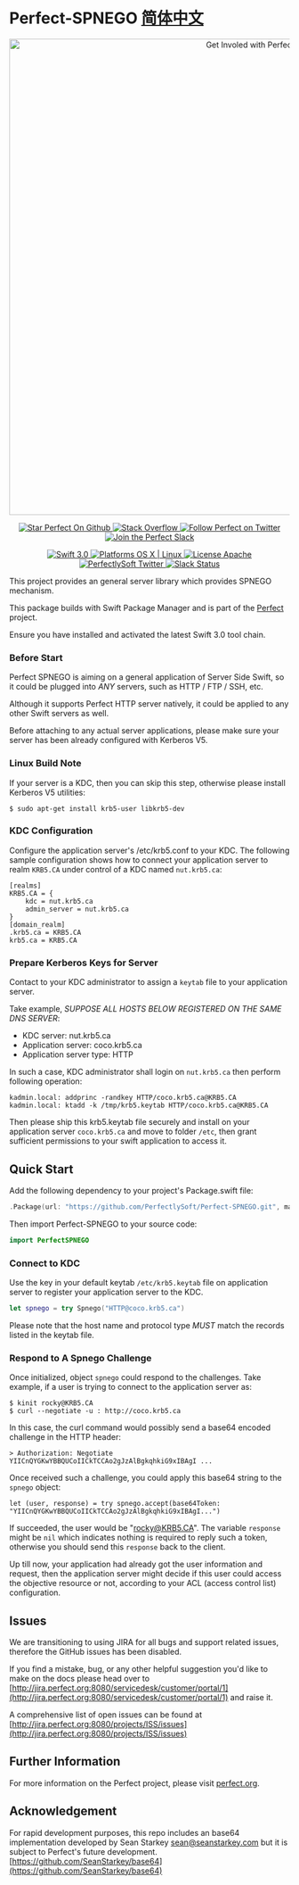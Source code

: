 # Perfect-SPNEGO [简体中文](README.zh_CN.md)

<p align="center">
    <a href="http://perfect.org/get-involved.html" target="_blank">
        <img src="http://perfect.org/assets/github/perfect_github_2_0_0.jpg" alt="Get Involed with Perfect!" width="854" />
    </a>
</p>

<p align="center">
    <a href="https://github.com/PerfectlySoft/Perfect" target="_blank">
        <img src="http://www.perfect.org/github/Perfect_GH_button_1_Star.jpg" alt="Star Perfect On Github" />
    </a>  
    <a href="http://stackoverflow.com/questions/tagged/perfect" target="_blank">
        <img src="http://www.perfect.org/github/perfect_gh_button_2_SO.jpg" alt="Stack Overflow" />
    </a>  
    <a href="https://twitter.com/perfectlysoft" target="_blank">
        <img src="http://www.perfect.org/github/Perfect_GH_button_3_twit.jpg" alt="Follow Perfect on Twitter" />
    </a>  
    <a href="http://perfect.ly" target="_blank">
        <img src="http://www.perfect.org/github/Perfect_GH_button_4_slack.jpg" alt="Join the Perfect Slack" />
    </a>
</p>

<p align="center">
    <a href="https://developer.apple.com/swift/" target="_blank">
        <img src="https://img.shields.io/badge/Swift-3.0-orange.svg?style=flat" alt="Swift 3.0">
    </a>
    <a href="https://developer.apple.com/swift/" target="_blank">
        <img src="https://img.shields.io/badge/Platforms-OS%20X%20%7C%20Linux%20-lightgray.svg?style=flat" alt="Platforms OS X | Linux">
    </a>
    <a href="http://perfect.org/licensing.html" target="_blank">
        <img src="https://img.shields.io/badge/License-Apache-lightgrey.svg?style=flat" alt="License Apache">
    </a>
    <a href="http://twitter.com/PerfectlySoft" target="_blank">
        <img src="https://img.shields.io/badge/Twitter-@PerfectlySoft-blue.svg?style=flat" alt="PerfectlySoft Twitter">
    </a>
    <a href="http://perfect.ly" target="_blank">
        <img src="http://perfect.ly/badge.svg" alt="Slack Status">
    </a>
</p>

This project provides an general server library which provides SPNEGO mechanism.

This package builds with Swift Package Manager and is part of the [Perfect](https://github.com/PerfectlySoft/Perfect) project.

Ensure you have installed and activated the latest Swift 3.0 tool chain.

### Before Start

Perfect SPNEGO is aiming on a general application of Server Side Swift, so it could be plugged into *ANY* servers, such as HTTP / FTP / SSH, etc.

Although it supports Perfect HTTP server natively, it could be applied to any other Swift servers as well.

Before attaching to any actual server applications, please make sure your server has been already configured with Kerberos V5.

### Linux Build Note

If your server is a KDC, then you can skip this step, otherwise please install Kerberos V5 utilities:

```
$ sudo apt-get install krb5-user libkrb5-dev
```

### KDC Configuration

Configure the application server's /etc/krb5.conf to your KDC. The following sample configuration shows how to connect your application server to realm `KRB5.CA` under control of a KDC named `nut.krb5.ca`:

```
[realms]
KRB5.CA = {
	kdc = nut.krb5.ca
	admin_server = nut.krb5.ca
}
[domain_realm]
.krb5.ca = KRB5.CA
krb5.ca = KRB5.CA
```

### Prepare Kerberos Keys for Server
Contact to your KDC administrator to assign a `keytab` file to your application server.

Take example, *SUPPOSE ALL HOSTS BELOW REGISTERED ON THE SAME DNS SERVER*:

- KDC server: nut.krb5.ca
- Application server: coco.krb5.ca
- Application server type: HTTP

In such a case, KDC administrator shall login on `nut.krb5.ca` then perform following operation:

```
kadmin.local: addprinc -randkey HTTP/coco.krb5.ca@KRB5.CA
kadmin.local: ktadd -k /tmp/krb5.keytab HTTP/coco.krb5.ca@KRB5.CA
```

Then please ship this krb5.keytab file securely and install on your application server `coco.krb5.ca` and move to folder `/etc`, then grant sufficient permissions to your swift application to access it.

## Quick Start

Add the following dependency to your project's Package.swift file:

``` swift
.Package(url: "https://github.com/PerfectlySoft/Perfect-SPNEGO.git", majorVersion: 1)
```

Then import Perfect-SPNEGO to your source code:

``` swift
import PerfectSPNEGO
```

### Connect to KDC

Use the key in your default keytab `/etc/krb5.keytab` file on application server to register your application server to the KDC.

``` swift
let spnego = try Spnego("HTTP@coco.krb5.ca")
```

Please note that the host name and protocol type *MUST* match the records listed in the keytab file.

### Respond to A Spnego Challenge

Once initialized, object `spnego` could respond to the challenges. Take example, if a user is trying to connect to the application server as:

```
$ kinit rocky@KRB5.CA
$ curl --negotiate -u : http://coco.krb5.ca
```

In this case, the curl command would possibly send a base64 encoded challenge in the HTTP header:

```
> Authorization: Negotiate YIICnQYGKwYBBQUCoIICkTCCAo2gJzAlBgkqhkiG9xIBAgI ...
```

Once received such a challenge, you could apply this base64 string to the `spnego` object:
```
let (user, response) = try spnego.accept(base64Token: "YIICnQYGKwYBBQUCoIICkTCCAo2gJzAlBgkqhkiG9xIBAgI...")
```

If succeeded, the user would be "rocky@KRB5.CA". The variable `response` might be `nil` which indicates nothing is required to reply such a token, otherwise you should send this `response` back to the client.

Up till now, your application had already got the user information and request, then the application server might decide if this user could access the objective resource or not, according to your ACL (access control list) configuration.

## Issues

We are transitioning to using JIRA for all bugs and support related issues, therefore the GitHub issues has been disabled.

If you find a mistake, bug, or any other helpful suggestion you'd like to make on the docs please head over to [http://jira.perfect.org:8080/servicedesk/customer/portal/1](http://jira.perfect.org:8080/servicedesk/customer/portal/1) and raise it.

A comprehensive list of open issues can be found at [http://jira.perfect.org:8080/projects/ISS/issues](http://jira.perfect.org:8080/projects/ISS/issues)

## Further Information
For more information on the Perfect project, please visit [perfect.org](http://perfect.org).

## Acknowledgement

For rapid development purposes, this repo includes an base64 implementation developed by Sean Starkey <sean@seanstarkey.com> but it is subject to Perfect's future development. 
[https://github.com/SeanStarkey/base64](https://github.com/SeanStarkey/base64)
